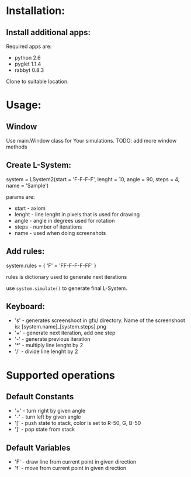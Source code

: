 ﻿Installation:
=============

Install additional apps:
-----------------------

Required apps are:

* python 2.6
* pyglet 1.1.4
* rabbyt 0.8.3

Clone to suitable location.

Usage:
======
Window
-------
Use main.Window class for Your simulations. 
TODO: add more window methods

Create L-System:
----
system = LSystem2(start = 'F-F-F-F', lenght = 10, angle = 90, steps = 4, name =
'Sample')

params are:

* start - axiom 
* lenght - line lenght in pixels that is used for drawing
* angle - angle in degrees used for rotation
* steps - number of iterations
* name - used when doing screenshots

Add rules:
------
system.rules = {
    'F' = 'FF-F-F-F-FF'
}

rules is dictionary used to generate next iterations

use `system.simulate()` to generate final L-System.

Keyboard:
--------
* 's' - generates screenshoot in gfx/ directory. Name of the screenshoot is:
  [system.name]_[system.steps].png
* '+' - generate next iteration, add one step 
* '-' - generate previous iteration
* '*' - multiply line lenght by 2
* '/' - divide line lenght by 2

Supported operations
========
Default Constants
-------
* '+' - turn right by given angle
* '-' - turn left by given angle
* '[' - push state to stack, color is set to R-50, G, B-50
* ']' - pop state from stack

Default Variables
----------
* 'F' - draw line from current point in given direction
* 'f' - move from current point in given direction
